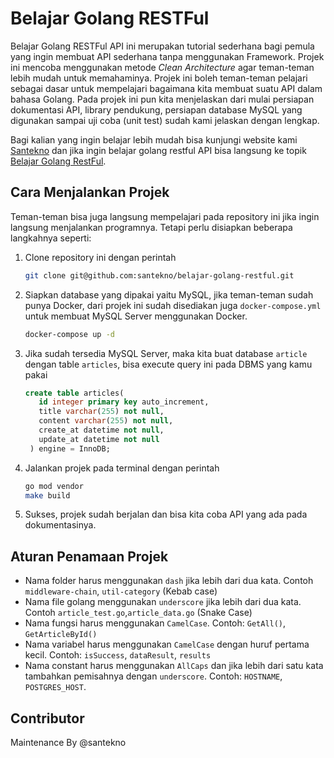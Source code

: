 # Belajar Golang RESTFul

Belajar Golang RESTFul API ini merupakan tutorial sederhana bagi pemula yang ingin membuat API sederhana tanpa menggunakan Framework. Projek ini mencoba menggunakan metode *Clean Architecture* agar teman-teman lebih mudah untuk memahaminya. Projek ini boleh teman-teman pelajari sebagai dasar untuk mempelajari bagaimana kita membuat suatu API dalam bahasa Golang. Pada projek ini pun kita menjelaskan dari mulai persiapan dokumentasi API, library pendukung, persiapan database MySQL yang digunakan sampai uji coba (unit test) sudah kami jelaskan dengan lengkap.

Bagi kalian yang ingin belajar lebih mudah bisa kunjungi website kami [Santekno](https://www.santekno.com/) dan jika ingin belajar golang restful API bisa langsung ke topik [Belajar Golang RestFul](https://www.santekno.com/tutorial/golang/restful-api-dan-clean-architecture/).

## Cara Menjalankan Projek
Teman-teman bisa juga langsung mempelajari pada repository ini jika ingin langsung menjalankan programnya. Tetapi perlu disiapkan beberapa langkahnya seperti:
1. Clone repository ini dengan perintah
   ```bash
   git clone git@github.com:santekno/belajar-golang-restful.git
   ```
2. Siapkan database yang dipakai yaitu MySQL, jika teman-teman sudah punya Docker, dari projek ini sudah disediakan juga `docker-compose.yml` untuk membuat MySQL Server menggunakan Docker.
   ```bash
   docker-compose up -d
   ```
3. Jika sudah tersedia MySQL Server, maka kita buat database `article` dengan table `articles`, bisa execute query ini pada DBMS yang kamu pakai
   ```sql
   create table articles(
      id integer primary key auto_increment,
      title varchar(255) not null,
      content varchar(255) not null,
      create_at datetime not null,
      update_at datetime not null
    ) engine = InnoDB;
   ```
4. Jalankan projek pada terminal dengan perintah
   ```bash
   go mod vendor
   make build
   ```
5. Sukses, projek sudah berjalan dan bisa kita coba API yang ada pada dokumentasinya.

## Aturan Penamaan Projek
* Nama folder harus menggunakan `dash` jika lebih dari dua kata. Contoh `middleware-chain`, `util-category` (Kebab case)
* Nama file golang menggunakan `underscore` jika lebih dari dua kata. Contoh `article_test.go`,`article_data.go` (Snake Case)
* Nama fungsi harus menggunakan `CamelCase`. Contoh: `GetAll()`, `GetArticleById()`
* Nama variabel harus menggunakan `CamelCase` dengan huruf pertama kecil. Contoh: `isSuccess`, `dataResult`, `results`
* Nama constant harus menggunakan `AllCaps` dan jika lebih dari satu kata tambahkan pemisahnya dengan `underscore`. Contoh: `HOSTNAME`, `POSTGRES_HOST`.

## Contributor
Maintenance By @santekno
